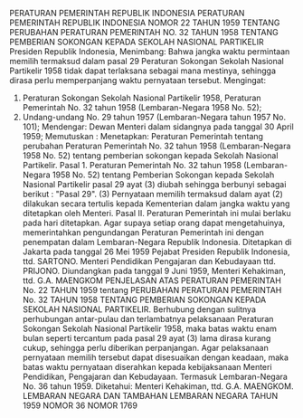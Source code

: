  PERATURAN PEMERINTAH REPUBLIK INDONESIA PERATURAN PEMERINTAH REPUBLIK INDONESIA NOMOR 22 TAHUN 1959 TENTANG PERUBAHAN PERATURAN PEMERINTAH NO. 32 TAHUN 1958 TENTANG PEMBERIAN SOKONGAN KEPADA SEKOLAH NASIONAL PARTIKELIR Presiden Republik Indonesia,
Menimbang:
 Bahwa jangka waktu permintaan memilih termaksud dalam pasal 29 Peraturan Sokongan Sekolah Nasional Partikelir 1958 tidak dapat terlaksana sebagai mana mestinya, sehingga dirasa perlu memperpanjang waktu pernyataan tersebut. Mengingat:
1. Peraturan Sokongan Sekolah Nasional Partikelir 1958, Peraturan Pemerintah No. 32 tahun 1958 (Lembaran-Negara 1958 No. 52);
2. Undang-undang No. 29 tahun 1957 (Lembaran-Negara tahun 1957 No. 101); Mendengar: Dewan Menteri dalam sidangnya pada tanggal 30 April 1959; Memutuskan : Menetapkan: Peraturan Pemerintah tentang perubahan Peraturan Pemerintah No. 32 tahun 1958 (Lembaran-Negara 1958 No. 52) tentang pemberian sokongan kepada Sekolah Nasional Partikelir. Pasal 1. Peraturan Pemerintah No. 32 tahun 1958 (Lembaran-Negara 1958 No. 52) tentang Pemberian Sokongan kepada Sekolah Nasional Partikelir pasal 29 ayat (3) diubah sehingga berbunyi sebagai berikut : "Pasal 29".
(3) Pernyataan memilih termaksud dalam ayat (2) dilakukan secara tertulis kepada Kementerian dalam jangka waktu yang ditetapkan oleh Menteri. Pasal II. Peraturan Pemerintah ini mulai berlaku pada hari ditetapkan. Agar supaya setiap orang dapat mengetahuinya, memerintahkan pengundangan Peraturan Pemerintah ini dengan penempatan dalam Lembaran-Negara Republik Indonesia. Ditetapkan di Jakarta pada tanggal 26 Mei 1959 Pejabat Presiden Republik Indonesia, ttd. SARTONO. Menteri Pendidikan Pengajaran dan Kebudayaan ttd. PRIJONO. Diundangkan pada tanggal 9 Juni 1959, Menteri Kehakiman, ttd. G.A. MAENGKOM PENJELASAN ATAS PERATURAN PEMERINTAH No. 22 TAHUN 1959 tentang PERUBAHAN PERATURAN PEMERINTAH No. 32 TAHUN 1958 TENTANG PEMBERIAN SOKONGAN KEPADA SEKOLAH NASIONAL PARTIKELIR. Berhubung dengan sulitnya perhubungan antar-pulau dan terlambatnya pelaksanaan Peraturan Sokongan Sekolah Nasional Partikelir 1958, maka batas waktu enam bulan seperti tercantum pada pasal 29 ayat (3) lama dirasa kurang cukup, sehingga perlu diberikan perpanjangan. Agar pelaksanaan pernyataan memilih tersebut dapat disesuaikan dengan keadaan, maka batas waktu pernyataan diserahkan kepada kebijaksanaan Menteri Pendidikan, Pengajaran dan Kebudayaan. Termasuk Lembaran-Negara No. 36 tahun 1959. Diketahui: Menteri Kehakiman, ttd. G.A. MAENGKOM. LEMBARAN NEGARA DAN TAMBAHAN LEMBARAN NEGARA TAHUN 1959 NOMOR 36 NOMOR 1769